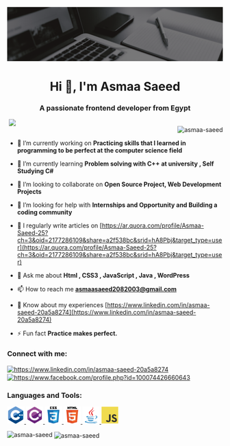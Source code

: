 



<img  src="https://raw.githubusercontent.com/chithjyot732/chithjyot732/main/abc.png">

<h1 color="red"  align="center">Hi 👋, I'm Asmaa Saeed</h1>
<h3 color="blue" align="center">A passionate frontend developer from Egypt</h3>


<img align="right" width="500"  src = "https://camo.githubusercontent.com/374987f773148e46b1851b9e3bc4bf71b182562dd002620ef3e4263cb3997130/68747470733a2f2f6d69726f2e6d656469756d2e636f6d2f6d61782f3837352f312a7164415731546a434e353768316c6275757a766368672e676966">


<p align="right" > <img src="https://komarev.com/ghpvc/?username=asmaa-saeed&label=Profile%20views&color=0e75b6&style=flat" alt="asmaa-saeed" /> </p>

- 🔭 I’m currently working on **Practicing skills that I learned in programming to be perfect at the computer science field**

- 🌱 I’m currently learning **Problem solving with C++ at university , Self Studying C#**

- 👯 I’m looking to collaborate on **Open Source Project, Web Development Projects**

- 🤝 I’m looking for help with **Internships and Opportunity and Building a coding community**

- 📝 I regularly write articles on [https://ar.quora.com/profile/Asmaa-Saeed-25?ch=3&oid=2177286109&share=a2f538bc&srid=hA8Pbj&target_type=user](https://ar.quora.com/profile/Asmaa-Saeed-25?ch=3&oid=2177286109&share=a2f538bc&srid=hA8Pbj&target_type=user)

- 💬 Ask me about **Html , CSS3 , JavaScript , Java , WordPress**

- 📫 How to reach me **asmaasaeed2082003@gmail.com**

- 📄 Know about my experiences [https://www.linkedin.com/in/asmaa-saeed-20a5a8274](https://www.linkedin.com/in/asmaa-saeed-20a5a8274)

- ⚡ Fun fact **Practice makes perfect.**

<h3 align="left">Connect with me:</h3>
<p align="left">
<a href="https://linkedin.com/in/https://www.linkedin.com/in/asmaa-saeed-20a5a8274" target="blank"><img align="center" src="https://raw.githubusercontent.com/rahuldkjain/github-profile-readme-generator/master/src/images/icons/Social/linked-in-alt.svg" alt="https://www.linkedin.com/in/asmaa-saeed-20a5a8274" height="30" width="40" /></a>
<a href="https://fb.com/https://www.facebook.com/profile.php?id=100074426660643" target="blank"><img align="center" src="https://raw.githubusercontent.com/rahuldkjain/github-profile-readme-generator/master/src/images/icons/Social/facebook.svg" alt="https://www.facebook.com/profile.php?id=100074426660643" height="30" width="40" /></a>
</p>

<h3 align="left">Languages and Tools:</h3>
<p align="left"> <a href="https://www.w3schools.com/cpp/" target="_blank" rel="noreferrer"> <img src="https://raw.githubusercontent.com/devicons/devicon/master/icons/cplusplus/cplusplus-original.svg" alt="cplusplus" width="40" height="40"/> </a> <a href="https://www.w3schools.com/cs/" target="_blank" rel="noreferrer"> <img src="https://raw.githubusercontent.com/devicons/devicon/master/icons/csharp/csharp-original.svg" alt="csharp" width="40" height="40"/> </a> <a href="https://www.w3schools.com/css/" target="_blank" rel="noreferrer"> <img src="https://raw.githubusercontent.com/devicons/devicon/master/icons/css3/css3-original-wordmark.svg" alt="css3" width="40" height="40"/> </a> <a href="https://www.w3.org/html/" target="_blank" rel="noreferrer"> <img src="https://raw.githubusercontent.com/devicons/devicon/master/icons/html5/html5-original-wordmark.svg" alt="html5" width="40" height="40"/> </a> <a href="https://www.java.com" target="_blank" rel="noreferrer"> <img src="https://raw.githubusercontent.com/devicons/devicon/master/icons/java/java-original.svg" alt="java" width="40" height="40"/> </a> <a href="https://developer.mozilla.org/en-US/docs/Web/JavaScript" target="_blank" rel="noreferrer"> <img src="https://raw.githubusercontent.com/devicons/devicon/master/icons/javascript/javascript-original.svg" alt="javascript" width="40" height="40"/> </a> </p>

<p><img align="left" src="https://github-readme-stats.vercel.app/api/top-langs?username=asmaa-saeed&show_icons=true&locale=en&layout=compact" alt="asmaa-saeed" /></p>

<p>&nbsp;<img align="center" src="https://github-readme-stats.vercel.app/api?username=asmaa-saeed&show_icons=true&locale=en" alt="asmaa-saeed" /></p>


